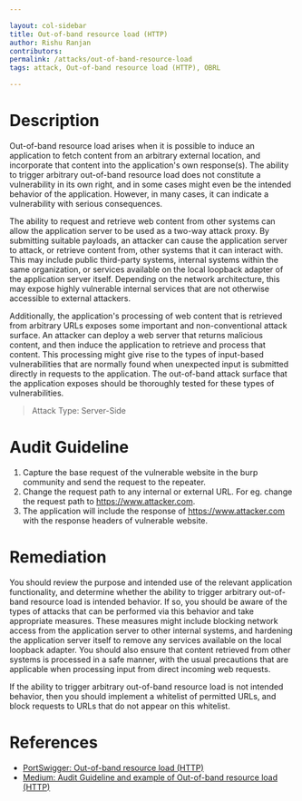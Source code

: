 ```yaml
---

layout: col-sidebar
title: Out-of-band resource load (HTTP)
author: Rishu Ranjan
contributors: 
permalink: /attacks/out-of-band-resource-load
tags: attack, Out-of-band resource load (HTTP), OBRL

---
```



# Description

Out-of-band resource load arises when it is possible to induce an application to fetch content from an arbitrary external location, and incorporate that content into the application's own response(s). The ability to trigger arbitrary out-of-band resource load does not constitute a vulnerability in its own right, and in some cases might even be the intended behavior of the application. However, in many cases, it can indicate a vulnerability with serious consequences.

The ability to request and retrieve web content from other systems can allow the application server to be used as a two-way attack proxy. By submitting suitable payloads, an attacker can cause the application server to attack, or retrieve content from, other systems that it can interact with. This may include public third-party systems, internal systems within the same organization, or services available on the local loopback adapter of the application server itself. Depending on the network architecture, this may expose highly vulnerable internal services that are not otherwise accessible to external attackers.

Additionally, the application's processing of web content that is retrieved from arbitrary URLs exposes some important and non-conventional attack surface. An attacker can deploy a web server that returns malicious content, and then induce the application to retrieve and process that content. This processing might give rise to the types of input-based vulnerabilities that are normally found when unexpected input is submitted directly in requests to the application. The out-of-band attack surface that the application exposes should be thoroughly tested for these types of vulnerabilities.

> Attack Type: Server-Side

# Audit Guideline

1) Capture the base request of the vulnerable website in the burp community and send the request to the repeater.
2) Change the request path to any internal or external URL. For eg. change the request path to https://www.attacker.com.
3) The application will include the response of https://www.attacker.com with the response headers of vulnerable website.


# Remediation

You should review the purpose and intended use of the relevant application functionality, and determine whether the ability to trigger arbitrary out-of-band resource load is intended behavior. If so, you should be aware of the types of attacks that can be performed via this behavior and take appropriate measures. These measures might include blocking network access from the application server to other internal systems, and hardening the application server itself to remove any services available on the local loopback adapter. You should also ensure that content retrieved from other systems is processed in a safe manner, with the usual precautions that are applicable when processing input from direct incoming web requests.

If the ability to trigger arbitrary out-of-band resource load is not intended behavior, then you should implement a whitelist of permitted URLs, and block requests to URLs that do not appear on this whitelist.

# References
- [PortSwigger: Out-of-band resource load (HTTP)](https://portswigger.net/kb/issues/00100a00_out-of-band-resource-load-http)
- [Medium: Audit Guideline and example of Out-of-band resource load (HTTP)](https://medium.com/@rishuranjan6/web-application-security-assessment-using-burp-community-edition-part-1-audit-guidelines-51f05cf31fb0)
